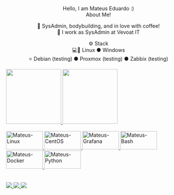 <p align="center">Hello, I am Mateus Eduardo :)
<br>About Me!<br>

<p align="center">🙋 SysAdmin, bodybuilding, and in love with coffee!
<br>💼 I work as SysAdmin at Vevoat IT

<p align="center">⚙️ Stack
<br>💻🐧 Linux ● Windows
<br>⭐ Debian (testing) ● Proxmox (testing) ● Zabbix (testing)<br>

<div>
  <a href="https://github.com/mmateuseduardo">
  <img height="150em" src="https://github-readme-stats.vercel.app/api?username=mmateuseduardo&show_icons=true&theme=midnight-purple&include_all_commits=true&count_private=true"/>
  <img height="150em" src="https://github-readme-stats.vercel.app/api/top-langs/?username=mmateuseduardo&layout=compact&langs_count=16&theme=midnight-purple"/>
</div>
  
<div style="text-align:left inline_block"><br>
  <img alt="Mateus-Linux" height="50" width="100" src="https://cdn.jsdelivr.net/gh/devicons/devicon/icons/debian/debian-original.svg">
  <img alt="Mateus-CentOS" height="50" width="100" src="https://cdn.jsdelivr.net/gh/devicons/devicon/icons/centos/centos-original.svg">
  <img alt="Mateus-Grafana" height="50" width="100" src="https://cdn.jsdelivr.net/gh/devicons/devicon/icons/grafana/grafana-original.svg">
  <img alt="Mateus-Bash" height="50" width="100" src="https://cdn.jsdelivr.net/gh/devicons/devicon/icons/bash/bash-original.svg">
  <img alt="Mateus-Docker" height="50" width="100" src="https://cdn.jsdelivr.net/gh/devicons/devicon/icons/docker/docker-original.svg">
  <img alt="Mateus-Python" height="50" width="100" src="https://cdn.jsdelivr.net/gh/devicons/devicon/icons/python/python-original.svg"> 
</div>
  
<div><br><br>
    <a href="https://www.mateuseduardo.me" target="_blank"><img src="https://img.shields.io/badge/Blogger-FF5722?style=for-the-badge&logo=blogger&logoColor=white" target="_blank">
  <a href="https://www.linkedin.com/feed/" target="_blank"><img src="https://img.shields.io/badge/LinkedIn-0077B5?style=for-the-badge&logo=linkedin&logoColor=white" target="_blank">
  <a href="https://www.instagram.com/mmateus.eduardo/" target="_blank"><img src="https://img.shields.io/badge/Instagram-E4405F?style=for-the-badge&logo=instagram&logoColor=white" target="_blank">
<div>
  
  
 
